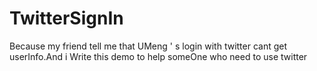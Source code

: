 # TwitterSignIn
Because my friend tell me that UMeng ' s login with twitter cant get userInfo.And i Write this demo to help someOne who need to use twitter
